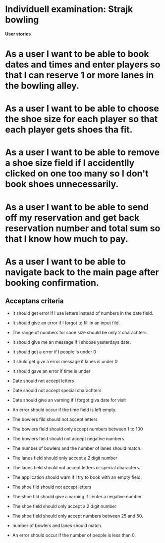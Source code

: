 # Individuell examination: Strajk bowling

#### User stories ####

# As a user I want to be able to book dates and times and enter players so that I can reserve 1 or more lanes in the bowling alley. 
# As a user I want to be able to choose the shoe size for each player so that each player gets shoes tha fit. 
# As a user I want to be able to remove a shoe size field if I accidentlly clicked on one too many so I don't book shoes unnecessarily. 
# As a user I want to be able to send off my reservation and get back reservation number and total sum so that I know how much to pay. 
# As a user I want to be able to navigate back to the main page after booking confirmation.

## Acceptans criteria 

- It should get error if I use letters instead of numbers in the date field.

- It should give an error if I forgot to fill in an input fild.

- The range of numbers for shoe size should be only 2 charachters. 

- It should give me an message if I shoose yesterdays date.

- It should get a error if I people is under 0 

- It shuld get give a error message if lanes is under 0

- It should gave an error if time is under 

- Date should not accept letters

- Date should not accept special charachters

- Date should give an varning if I forgot giva date for visit

- An error should occur if the time field is left empty.

- The bowlers fild should not accept letters

- The bowlers field should only accept numbers between 1 to 100

- The bowlers field should not accept negative numbers

- The number of bowlers and the number of lanes should match.

- The lanes field should only accept a 2 digit number

- The lanes field should not accept letters or special  characters.

- The application should warn if I try to book with an empty field. 

- The shoe fild should not accept letters

- The shoe fild should give a varning if I enter a negative number

- The shoe field should only accept a 2 digit number 

- The shoe field should only accept numbers between 25 and 50.

- number of bowlers and lanes should match.

- An error should occur if the number of people is less than 0.




